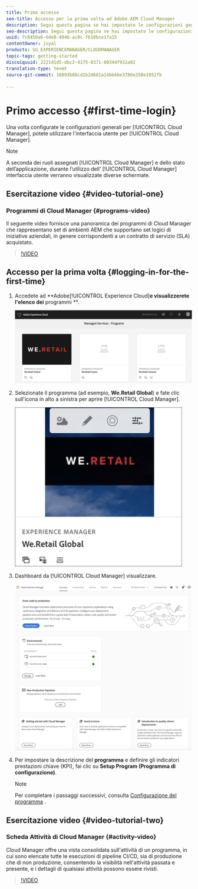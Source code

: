 ```yaml
---
title: Primo accesso
seo-title: Accesso per la prima volta ad Adobe AEM Cloud Manager
description: Segui questa pagina se hai impostato le configurazioni generali e sei pronto a utilizzare Cloud Manager per la prima volta.
seo-description: Segui questa pagina se hai impostato le configurazioni generali e sei pronto a utilizzare Adobe AEM Cloud Manager per la prima volta.
uuid: 7c8458a6-6de8-4946-ac0c-fb10bce17a15
contentOwner: jsyal
products: SG_EXPERIENCEMANAGER/CLOUDMANAGER
topic-tags: getting-started
discoiquuid: 2221d1d5-dbc2-4175-8371-60344f932a82
translation-type: tm+mt
source-git-commit: 16893b8bcd2b2d681a14bb6be3786e358e1952fb

---
```



# Primo accesso {#first-time-login}

Una volta configurate le configurazioni generali per [!UICONTROL Cloud Manager], potete utilizzare l&#39;interfaccia utente per [!UICONTROL Cloud Manager].

>[!NOTE]
>
>A seconda dei ruoli assegnati [!UICONTROL Cloud Manager] e dello stato dell’applicazione, durante l’utilizzo dell’ [!UICONTROL Cloud Manager] interfaccia utente verranno visualizzate diverse schermate.

## Esercitazione video {#video-tutorial-one}

### Programmi di Cloud Manager {#programs-video}

Il seguente video fornisce una panoramica dei programmi di Cloud Manager che rappresentano set di ambienti AEM che supportano set logici di iniziative aziendali, in genere corrispondenti a un contratto di servizio (SLA) acquistato.

>[!VIDEO](https://video.tv.adobe.com/v/26313/)

## Accesso per la prima volta {#logging-in-for-the-first-time}

1. Accedete ad **Adobe[!UICONTROL Experience Cloud]**e visualizzerete l&#39;elenco dei** programmi **.

   ![](assets/screen_shot_2018-06-04at120643pm.png)

1. Selezionate il programma (ad esempio, **We.Retail Global**) e fate clic sull&#39;icona in alto a sinistra per aprire [!UICONTROL Cloud Manager].

   ![](assets/first-timea1.png)

1. Dashboard da [!UICONTROL Cloud Manager] visualizzare.

   ![](assets/FirstLogin1.png)

1. Per impostare la descrizione del **programma** e definire gli indicatori prestazioni chiave (KPI), fai clic su **Setup Program (Programma di configurazione)**.

   >[!NOTE]
   >
   >Per completare i passaggi successivi, consulta [Configurazione del programma](https://helpx.adobe.com/experience-manager/cloud-manager/using/setting-up-program.html) .

## Esercitazione video {#video-tutorial-two}

### Scheda Attività di Cloud Manager {#activity-video}

Cloud Manager offre una vista consolidata sull&#39;attività di un programma, in cui sono elencate tutte le esecuzioni di pipeline CI/CD, sia di produzione che di non produzione, consentendo la visibilità nell&#39;attività passata e presente, e i dettagli di qualsiasi attività possono essere rivisti.

>[!VIDEO](https://video.tv.adobe.com/v/26313/)
